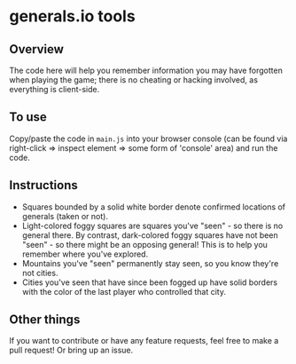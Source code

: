 # generals.io tools

## Overview
The code here will help you remember information you may have forgotten when playing the game; there is no cheating or hacking involved, as everything is client-side.

## To use
Copy/paste the code in `main.js` into your browser console (can be found via right-click => inspect element => some form of 'console' area) and run the code.

## Instructions
- Squares bounded by a solid white border denote confirmed locations of generals (taken or not).
- Light-colored foggy squares are squares you've "seen" - so there is no general there. By contrast, dark-colored foggy squares have not been "seen" - so there might be an opposing general! This is to help you remember where you've explored.
- Mountains you've "seen" permanently stay seen, so you know they're not cities.
- Cities you've seen that have since been fogged up have solid borders with the color of the last player who controlled that city.

## Other things
If you want to contribute or have any feature requests, feel free to make a pull request! Or bring up an issue.